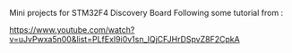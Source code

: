 Mini projects for STM32F4 Discovery Board
Following some tutorial from :

https://www.youtube.com/watch?v=uJvPwxa5n00&list=PLfExI9i0v1sn_lQjCFJHrDSpvZ8F2CpkA

